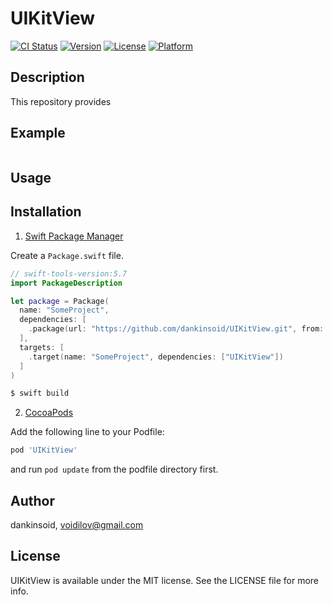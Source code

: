 # UIKitView

[![CI Status](https://img.shields.io/travis/dankinsoid/UIKitView.svg?style=flat)](https://travis-ci.org/dankinsoid/UIKitView)
[![Version](https://img.shields.io/cocoapods/v/UIKitView.svg?style=flat)](https://cocoapods.org/pods/UIKitView)
[![License](https://img.shields.io/cocoapods/l/UIKitView.svg?style=flat)](https://cocoapods.org/pods/UIKitView)
[![Platform](https://img.shields.io/cocoapods/p/UIKitView.svg?style=flat)](https://cocoapods.org/pods/UIKitView)


## Description
This repository provides

## Example

```swift

```
## Usage

 
## Installation

1. [Swift Package Manager](https://github.com/apple/swift-package-manager)

Create a `Package.swift` file.
```swift
// swift-tools-version:5.7
import PackageDescription

let package = Package(
  name: "SomeProject",
  dependencies: [
    .package(url: "https://github.com/dankinsoid/UIKitView.git", from: "0.1.0")
  ],
  targets: [
    .target(name: "SomeProject", dependencies: ["UIKitView"])
  ]
)
```
```ruby
$ swift build
```

2.  [CocoaPods](https://cocoapods.org)

Add the following line to your Podfile:
```ruby
pod 'UIKitView'
```
and run `pod update` from the podfile directory first.

## Author

dankinsoid, voidilov@gmail.com

## License

UIKitView is available under the MIT license. See the LICENSE file for more info.
